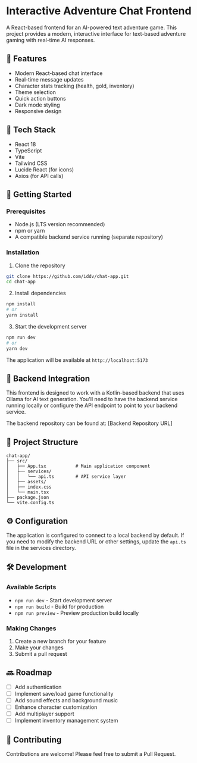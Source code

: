 # Interactive Adventure Chat Frontend

A React-based frontend for an AI-powered text adventure game. This project provides a modern, interactive interface for text-based adventure gaming with real-time AI responses.

## 🌟 Features

- Modern React-based chat interface
- Real-time message updates
- Character stats tracking (health, gold, inventory)
- Theme selection
- Quick action buttons
- Dark mode styling
- Responsive design

## 🔧 Tech Stack

- React 18
- TypeScript
- Vite
- Tailwind CSS
- Lucide React (for icons)
- Axios (for API calls)

## 🚀 Getting Started

### Prerequisites

- Node.js (LTS version recommended)
- npm or yarn
- A compatible backend service running (separate repository)

### Installation

1. Clone the repository
```bash
git clone https://github.com/iddv/chat-app.git
cd chat-app
```

2. Install dependencies
```bash
npm install
# or
yarn install
```

3. Start the development server
```bash
npm run dev
# or
yarn dev
```

The application will be available at `http://localhost:5173`

## 🔌 Backend Integration

This frontend is designed to work with a Kotlin-based backend that uses Ollama for AI text generation. You'll need to have the backend service running locally or configure the API endpoint to point to your backend service.

The backend repository can be found at: [Backend Repository URL]

## 📁 Project Structure

```
chat-app/
├── src/
│   ├── App.tsx           # Main application component
│   ├── services/
│   │   └── api.ts        # API service layer
│   ├── assets/
│   ├── index.css
│   └── main.tsx
├── package.json
└── vite.config.ts
```

## ⚙️ Configuration

The application is configured to connect to a local backend by default. If you need to modify the backend URL or other settings, update the `api.ts` file in the services directory.

## 🛠️ Development

### Available Scripts

- `npm run dev` - Start development server
- `npm run build` - Build for production
- `npm run preview` - Preview production build locally

### Making Changes

1. Create a new branch for your feature
2. Make your changes
3. Submit a pull request

## 🔜 Roadmap

- [ ] Add authentication
- [ ] Implement save/load game functionality
- [ ] Add sound effects and background music
- [ ] Enhance character customization
- [ ] Add multiplayer support
- [ ] Implement inventory management system

## 🤝 Contributing

Contributions are welcome! Please feel free to submit a Pull Request.